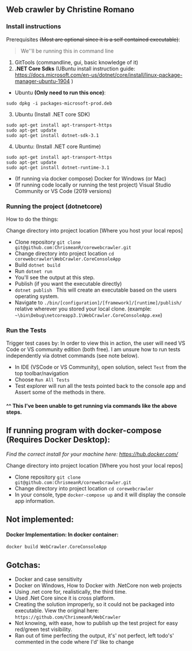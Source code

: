 ## Web crawler by Christine Romano

### Install instructions
Prerequisites ~~(Most are optional since it is a self contained executable)~~:
> We''ll be running this in command line
1. GitTools (commandline, gui, basic knowledge of it)
2. **.NET Core Sdks** (UBuntu install instruction guide: https://docs.microsoft.com/en-us/dotnet/core/install/linux-package-manager-ubuntu-1904 )
- Ubuntu **(Only need to run this once)**: 
```wget -q https://packages.microsoft.com/config/ubuntu/19.04/packages-microsoft-prod.deb -O packages-microsoft-prod.deb
sudo dpkg -i packages-microsoft-prod.deb
```
3. Ubuntu (Install .NET core SDK) 
```sudo apt-get update
sudo apt-get install apt-transport-https
sudo apt-get update
sudo apt-get install dotnet-sdk-3.1 
```
4. Ubuntu: (Install .NET core Runtime) 
```sudo apt-get update
sudo apt-get install apt-transport-https
sudo apt-get update
sudo apt-get install dotnet-runtime-3.1 
```

- (If running via docker compose) Docker for Windows (or Mac)
- (If running code locally or running the test project) Visual Studio Community or VS Code (2019 versions)

### Running the project (dotnetcore)
How to do the things:

Change directory into project location [Where you host your local repos]
- Clone repository ```git clone git@github.com:ChrismeanR/corewebcrawler.git```
- Change directory into project location ```cd corewebcrawler\WebCrawler.CoreConsoleApp```
- Build ```dotnet build```
- Run ```dotnet run```
- You'll see the output at this step.
- Publish (if you want the executable directly)
- ```dotnet publish ``` This will create an executable based on the users operating system.
- Navigate to ```./bin/[configuration]/[framework]/[runtime]/publish/ ``` relative wherever you stored your local clone.
(example: ```~\bin\Debug\netcoreapp3.1\WebCrawler.CoreConsoleApp.exe```)


### Run the Tests
Trigger test cases by:
In order to view this in action, the user will need VS Code or VS community edition (both free). I am unsure how to run tests independently via dotnet commands (see note below).
- In IDE (VSCode or VS Community), open solution, select ```Test``` from the top toolbar/navigation
- Choose ```Run All Tests```
- Test explorer will run all the tests pointed back to the console app and Assert some of the methods in there. 
#### ^^ This I've been unable to get running via commands like the above steps. 


## If running program with docker-compose (Requires Docker Desktop):
*Find the correct install for your machine here: https://hub.docker.com/*

Change directory into project location [Where you host your local repos]
- Clone repository ```git clone git@github.com:ChrismeanR/corewebcrawler.git```
- Change directory into project location ```cd corewebcrawler```
- In your console, type ```docker-compose up``` and it will display the console app information.



## Not implemented:
#### Docker Implementation: In docker container:
```docker build WebCrawler.CoreConsoleApp```

## Gotchas:
- Docker and case sensitivity
- Docker on Windows, How to Docker with .NetCore non web projects
- Using .net core for, realistically, the third time.
- Used .Net Core since it is cross platform. 
- Creating the solution improperly, so it could not be packaged into executable. View the original here: ```https://github.com/ChrismeanR/WebCrawler```
- Not knowing, with ease, how to publish up the test project for easy red/green test visibility.
- Ran out of time perfecting the output, it's' not perfect, left todo's' commented in the code where I'd' like to change